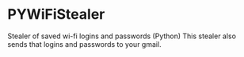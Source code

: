 # PYWiFiStealer
Stealer of saved wi-fi  logins and passwords (Python)
This stealer also sends that logins and passwords to your gmail.
